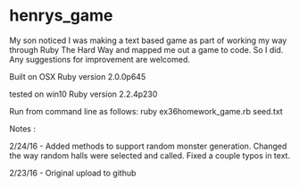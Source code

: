# henrys_game
My son noticed I was making a text based game as part of working my
way through Ruby The Hard Way and mapped me out a game to code. So
I did. Any suggestions for improvement are welcomed.

Built on OSX 
Ruby version 2.0.0p645

tested on win10
Ruby version 2.2.4p230

Run from command line as follows:
	ruby ex36homework_game.rb seed.txt

Notes :

2/24/16 -
	Added methods to support random monster generation. 
	Changed the way random halls were selected and called.
	Fixed a couple typos in text.

2/23/16 -
	Original upload to github




